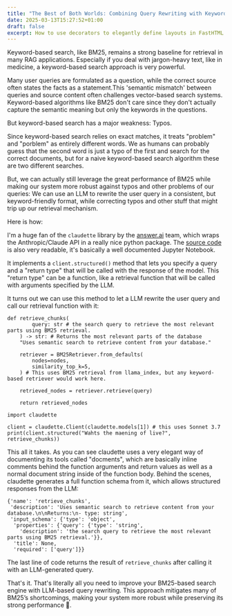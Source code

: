 ```yaml
---
title: "The Best of Both Worlds: Combining Query Rewriting with Keyword-Based Search"
date: 2025-03-13T15:27:52+01:00
draft: false
excerpt: How to use decorators to elegantly define layouts in FastHTML
---
```


Keyword-based search, like BM25, remains a strong baseline for retrieval in many RAG applications. Especially if you deal with jargon-heavy text, like in medicine, a keyword-based search approach is very powerful. 

Many user queries are formulated as a question, while the correct source often states the facts as a statement.This 'semantic mismatch' between queries and source content often challenges vector-based search systems. Keyword-based algorithms like BM25 don't care since they don't actually capture the semantic meaning but only the keywords in the questions.

But keyword-based search has a major weakness: Typos. 

Since keyword-based search relies on exact matches, it treats "problem" and "porblem" as entirely different words. We as humans can probably guess that the second word is just a typo of the first and search for the correct documents, but for a naive keyword-based search algorithm these are two different searches. 

But, we can actually still leverage the great performance of BM25 while making our system more robust against typos and other problems of our queries: We can use an LLM to rewrite the user query in a consistent, but keyword-friendly format, while correcting typos and other stuff that might trip up our retrieval mechanism.  

Here is how: 

I'm a huge fan of the `claudette` library by the [answer.ai](https://answer.ai) team, which wraps the Anthropic/Claude API in a really nice python package. The [source code](https://claudette.answer.ai/core.html) is also very readable, it's basically a well documented Jupyter Notebook.

It implements a `client.structured()` method that lets you specify a query and a "return type" that will be called with the response of the model. This "return type" can be a function, like a retrieval function that will be called with arguments specified by the LLM. 

It turns out we can use this method to let a LLM rewrite the user query and call our retrieval function with it: 


```
def retrieve_chunks(
        query: str # the search query to retrieve the most relevant parts using BM25 retrieval.
    ) -> str: # Returns the most relevant parts of the database
    "Uses semantic search to retrieve content from your database."

    retriever = BM25Retriever.from_defaults(
        nodes=nodes,
        similarity_top_k=5,
    ) # This uses BM25 retrieval from llama_index, but any keyword-based retriever would work here.
    
    retrieved_nodes = retriever.retrieve(query)

    return retrieved_nodes

import claudette

client = claudette.Client(claudette.models[1]) # this uses Sonnet 3.7
print(client.structured("Wahts the maening of live?", retrieve_chunks))
```

This all it takes. As you can see claudette uses a very elegant way of documenting its tools called "docments", which are basically inline comments behind the function arguments and return values as well as a normal document string inside of the function body. Behind the scenes, claudette generates a full function schema from it, which allows structured responses from the LLM: 
```
{'name': 'retrieve_chunks',
 'description': 'Uses semantic search to retrieve content from your database.\n\nReturns:\n- type: string',
 'input_schema': {'type': 'object',
  'properties': {'query': {'type': 'string',
    'description': 'the search query to retrieve the most relevant parts using BM25 retrieval.'}},
  'title': None,
  'required': ['query']}}
```

The last line of code returns the result of `retrieve_chunks` after calling it with an LLM-generated query.

That's it. That's literally all you need to improve your BM25-based search engine with LLM-based query rewriting. This approach mitigates many of BM25’s shortcomings, making your system more robust while preserving its strong performance 🚀.